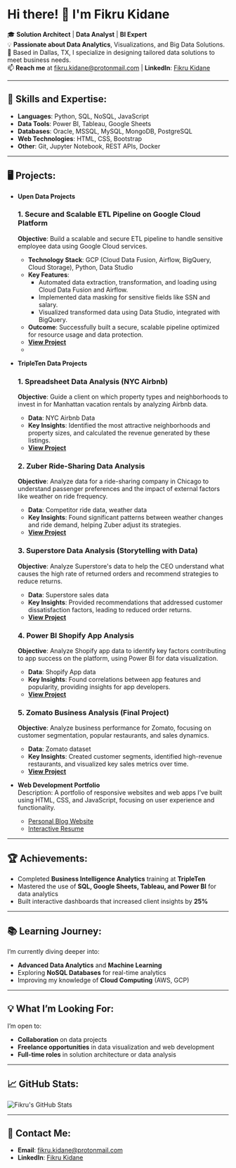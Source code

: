 # Hi there! 👋 I'm Fikru Kidane

🎓 **Solution Architect** | **Data Analyst** | **BI Expert**  
💡 **Passionate about Data Analytics**, Visualizations, and Big Data Solutions.  
📍 Based in Dallas, TX, I specialize in designing tailored data solutions to meet business needs.  
📫 **Reach me** at [fikru.kidane@protonmail.com](mailto:fikru.kidane@protonmail.com) | **LinkedIn**: [Fikru Kidane](https://www.linkedin.com/in/fikru-yifter-kidane)

---

## 🔧 **Skills and Expertise**:
- **Languages**: Python, SQL, NoSQL, JavaScript
- **Data Tools**: Power BI, Tableau, Google Sheets
- **Databases**: Oracle, MSSQL, MySQL, MongoDB, PostgreSQL
- **Web Technologies**: HTML, CSS, Bootstrap
- **Other**: Git, Jupyter Notebook, REST APIs, Docker

---

## 🖥️ **Projects**:

- **Upen Data Projects**
  
    ### 1. Secure and Scalable ETL Pipeline on Google Cloud Platform
    **Objective**: Build a scalable and secure ETL pipeline to handle sensitive employee data using Google Cloud services.  
    - **Technology Stack**: GCP (Cloud Data Fusion, Airflow, BigQuery, Cloud Storage), Python, Data Studio  
    - **Key Features**: 
      - Automated data extraction, transformation, and loading using Cloud Data Fusion and Airflow.  
      - Implemented data masking for sensitive fields like SSN and salary.  
      - Visualized transformed data using Data Studio, integrated with BigQuery.
    - **Outcome**: Successfully built a secure, scalable pipeline optimized for resource usage and data protection.  
    - **[View Project](https://github.com/your-github/gcp-project-link)**
    - 
- **TripleTen Data Projects**  
  
    ### 1. Spreadsheet Data Analysis (NYC Airbnb)
    **Objective**: Guide a client on which property types and neighborhoods to invest in for Manhattan vacation rentals by analyzing Airbnb data.  
    - **Data**: NYC Airbnb Data  
    - **Key Insights**: Identified the most attractive neighborhoods and property sizes, and calculated the revenue generated by these listings.
    - **[View Project](https://github.com/your-github/project1-link)**
    
    ### 2. Zuber Ride-Sharing Data Analysis
    **Objective**: Analyze data for a ride-sharing company in Chicago to understand passenger preferences and the impact of external factors like weather on ride frequency.  
    - **Data**: Competitor ride data, weather data  
    - **Key Insights**: Found significant patterns between weather changes and ride demand, helping Zuber adjust its strategies.  
    - **[View Project](https://github.com/your-github/project2-link)**
    
    ### 3. Superstore Data Analysis (Storytelling with Data)
    **Objective**: Analyze Superstore's data to help the CEO understand what causes the high rate of returned orders and recommend strategies to reduce returns.  
    - **Data**: Superstore sales data  
    - **Key Insights**: Provided recommendations that addressed customer dissatisfaction factors, leading to reduced order returns.  
    - **[View Project](https://github.com/your-github/project3-link)**
    
    ### 4. Power BI Shopify App Analysis
    **Objective**: Analyze Shopify app data to identify key factors contributing to app success on the platform, using Power BI for data visualization.  
    - **Data**: Shopify App data  
    - **Key Insights**: Found correlations between app features and popularity, providing insights for app developers.  
    - **[View Project](https://github.com/your-github/project4-link)**
    
    ### 5. Zomato Business Analysis (Final Project)
    **Objective**: Analyze business performance for Zomato, focusing on customer segmentation, popular restaurants, and sales dynamics.  
    - **Data**: Zomato dataset  
    - **Key Insights**: Created customer segments, identified high-revenue restaurants, and visualized key sales metrics over time.  
    - **[View Project](https://github.com/your-github/project5-link)**

- **Web Development Portfolio**  
  Description: A portfolio of responsive websites and web apps I’ve built using HTML, CSS, and JavaScript, focusing on user experience and functionality.
  - [Personal Blog Website](https://github.com/your-github/personal-blog)
  - [Interactive Resume](https://github.com/your-github/interactive-resume)

---

## 🏆 **Achievements**:
- Completed **Business Intelligence Analytics** training at **TripleTen**
- Mastered the use of **SQL, Google Sheets, Tableau, and Power BI** for data analytics
- Built interactive dashboards that increased client insights by **25%**

---

## 📚 **Learning Journey**:
I’m currently diving deeper into:
- **Advanced Data Analytics** and **Machine Learning**
- Exploring **NoSQL Databases** for real-time analytics
- Improving my knowledge of **Cloud Computing** (AWS, GCP)

---

## 💡 **What I’m Looking For**:
I’m open to:
- **Collaboration** on data projects
- **Freelance opportunities** in data visualization and web development
- **Full-time roles** in solution architecture or data analysis

---

## 📈 **GitHub Stats**:
![Fikru's GitHub Stats](https://github-readme-stats.vercel.app/api?username=your-github&show_icons=true&theme=radical)

---

## 📩 **Contact Me**:
- **Email**: [fikru.kidane@protonmail.com](mailto:fikru.kidane@protonmail.com)
- **LinkedIn**: [Fikru Kidane](https://www.linkedin.com/in/fikru-kidane)

